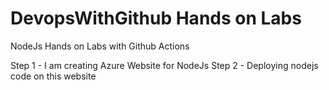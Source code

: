 # DevopsWithGithub Hands on Labs
 NodeJs Hands on Labs with Github Actions
 
Step 1 - I am creating Azure Website for NodeJs
Step 2 - Deploying nodejs code on this website
